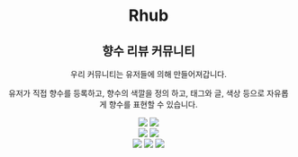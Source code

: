 <div align="center">
  <h1>Rhub</h1>
  <h2>향수 리뷰 커뮤니티</h2>
  <p>우리 커뮤니티는 유저들에 의해 만들어져갑니다.</p>
  <p>유저가 직접 향수를 등록하고, 향수의 색깔을 정의 하고, 태그와 글, 색상 등으로 자유롭게 향수를 표현할 수 있습니다.</p>
</div>
<p align="center">
  <img src="https://img.shields.io/badge/-Typescript-3178C6?style=flat-square&logo=TypeScript&logoColor=white">
  <img src="https://img.shields.io/badge/-React-61DAFB?style=flat-square&logo=React&logoColor=white"> 
  <br /> 
  <img src="https://img.shields.io/badge/-Java-007396?  style=flat-square&logo=Java&logoColor=white"> 
  <img src="https://img.shields.io/badge/-SpringBoot-6DB33F?style=flat-square&logo=SpringBoot&logoColor=white"> 
  <br /> 
  <img src="https://img.shields.io/badge/-nginx-009639?style=flat-square&logo=nginx&logoColor=white"> 
  <img src="https://img.shields.io/badge/-postgresql-4169E1?style=flat-square&logo=postgresql&logoColor=white"> 
  <img src="https://img.shields.io/badge/-swagger-85EA2D?style=flat-square&logo=swagger&logoColor=white"> 
</p>